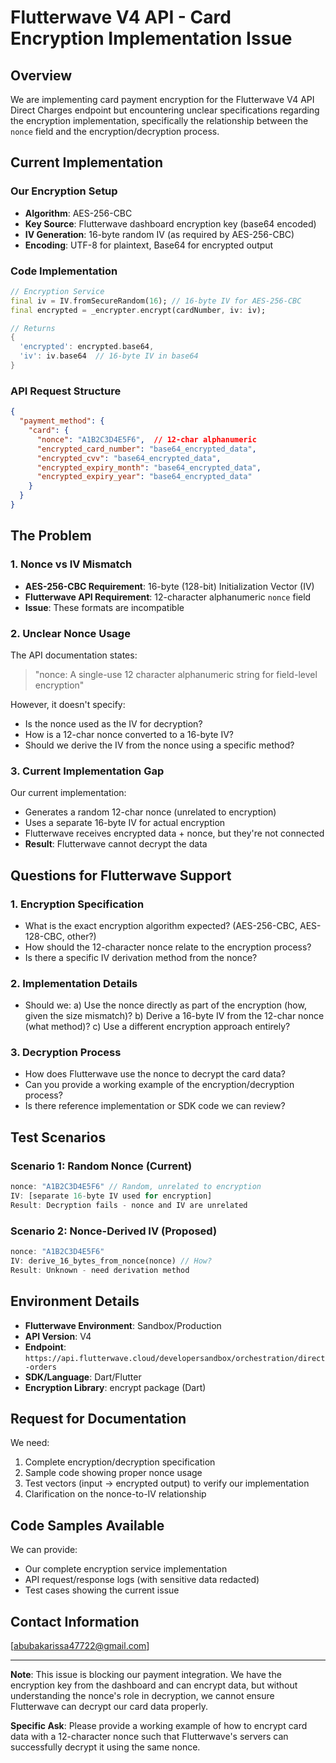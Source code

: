 # Flutterwave V4 API - Card Encryption Implementation Issue

## Overview
We are implementing card payment encryption for the Flutterwave V4 API Direct Charges endpoint but encountering unclear specifications regarding the encryption implementation, specifically the relationship between the `nonce` field and the encryption/decryption process.

## Current Implementation

### Our Encryption Setup
- **Algorithm**: AES-256-CBC
- **Key Source**: Flutterwave dashboard encryption key (base64 encoded)
- **IV Generation**: 16-byte random IV (as required by AES-256-CBC)
- **Encoding**: UTF-8 for plaintext, Base64 for encrypted output

### Code Implementation
```dart
// Encryption Service
final iv = IV.fromSecureRandom(16); // 16-byte IV for AES-256-CBC
final encrypted = _encrypter.encrypt(cardNumber, iv: iv);

// Returns
{
  'encrypted': encrypted.base64,
  'iv': iv.base64  // 16-byte IV in base64
}
```

### API Request Structure
```json
{
  "payment_method": {
    "card": {
      "nonce": "A1B2C3D4E5F6",  // 12-char alphanumeric
      "encrypted_card_number": "base64_encrypted_data",
      "encrypted_cvv": "base64_encrypted_data",
      "encrypted_expiry_month": "base64_encrypted_data",
      "encrypted_expiry_year": "base64_encrypted_data"
    }
  }
}
```

## The Problem

### 1. Nonce vs IV Mismatch
- **AES-256-CBC Requirement**: 16-byte (128-bit) Initialization Vector (IV)
- **Flutterwave API Requirement**: 12-character alphanumeric `nonce` field
- **Issue**: These formats are incompatible

### 2. Unclear Nonce Usage
The API documentation states:
> "nonce: A single-use 12 character alphanumeric string for field-level encryption"

However, it doesn't specify:
- Is the nonce used as the IV for decryption?
- How is a 12-char nonce converted to a 16-byte IV?
- Should we derive the IV from the nonce using a specific method?

### 3. Current Implementation Gap
Our current implementation:
- Generates a random 12-char nonce (unrelated to encryption)
- Uses a separate 16-byte IV for actual encryption
- Flutterwave receives encrypted data + nonce, but they're not connected
- **Result**: Flutterwave cannot decrypt the data

## Questions for Flutterwave Support

### 1. Encryption Specification
- What is the exact encryption algorithm expected? (AES-256-CBC, AES-128-CBC, other?)
- How should the 12-character nonce relate to the encryption process?
- Is there a specific IV derivation method from the nonce?

### 2. Implementation Details
- Should we:
  a) Use the nonce directly as part of the encryption (how, given the size mismatch)?
  b) Derive a 16-byte IV from the 12-char nonce (what method)?
  c) Use a different encryption approach entirely?

### 3. Decryption Process
- How does Flutterwave use the nonce to decrypt the card data?
- Can you provide a working example of the encryption/decryption process?
- Is there reference implementation or SDK code we can review?

## Test Scenarios

### Scenario 1: Random Nonce (Current)
```dart
nonce: "A1B2C3D4E5F6" // Random, unrelated to encryption
IV: [separate 16-byte IV used for encryption]
Result: Decryption fails - nonce and IV are unrelated
```

### Scenario 2: Nonce-Derived IV (Proposed)
```dart
nonce: "A1B2C3D4E5F6"
IV: derive_16_bytes_from_nonce(nonce) // How?
Result: Unknown - need derivation method
```

## Environment Details
- **Flutterwave Environment**: Sandbox/Production
- **API Version**: V4
- **Endpoint**: `https://api.flutterwave.cloud/developersandbox/orchestration/direct-orders`
- **SDK/Language**: Dart/Flutter
- **Encryption Library**: encrypt package (Dart)

## Request for Documentation
We need:
1. Complete encryption/decryption specification
2. Sample code showing proper nonce usage
3. Test vectors (input → encrypted output) to verify our implementation
4. Clarification on the nonce-to-IV relationship

## Code Samples Available
We can provide:
- Our complete encryption service implementation
- API request/response logs (with sensitive data redacted)
- Test cases showing the current issue

## Contact Information
[abubakarissa47722@gmail.com]

---

**Note**: This issue is blocking our payment integration. We have the encryption key from the dashboard and can encrypt data, but without understanding the nonce's role in decryption, we cannot ensure Flutterwave can decrypt our card data properly.

**Specific Ask**: Please provide a working example of how to encrypt card data with a 12-character nonce such that Flutterwave's servers can successfully decrypt it using the same nonce.
